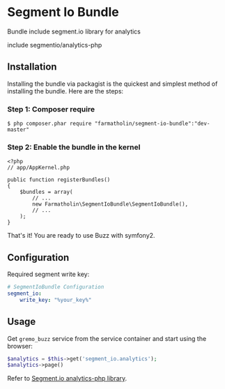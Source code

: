 # Segment Io Bundle
Bundle include segment.io library for analytics

include segmentio/analytics-php

## Installation

Installing the bundle via packagist is the quickest and simplest method of installing the bundle. Here are the steps:

### Step 1: Composer require

    $ php composer.phar require "farmatholin/segment-io-bundle":"dev-master"

### Step 2: Enable the bundle in the kernel

    <?php
    // app/AppKernel.php

    public function registerBundles()
    {
        $bundles = array(
            // ...
            new Farmatholin\SegmentIoBundle\SegmentIoBundle(),
            // ...
        );
    }

That's it! You are ready to use Buzz with symfony2.

## Configuration
Required  segment write key:
```yml
# SegmentIoBundle Configuration
segment_io:
    write_key: "%your_key%"
```

## Usage
Get `gremo_buzz` service from the service container and start using the browser:

```php
$analytics = $this->get('segment_io.analytics');
$analytics->page()
```

Refer to [Segment.io analytics-php library](https://github.com/segmentio/analytics-php).